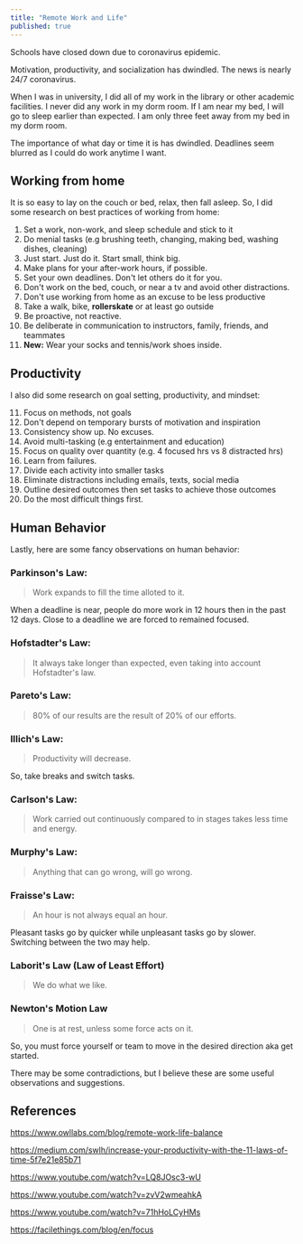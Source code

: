 ```yaml
---
title: "Remote Work and Life"
published: true
---
```


Schools have closed down due to coronavirus epidemic. 

Motivation, productivity, and socialization has dwindled. The news is nearly 24/7 coronavirus. 

When I was in university, I did all of my work in the library or other academic facilities. I never did any work in my dorm room. If I am near my bed, I will go to sleep earlier than expected. I am only three feet away from my bed in my dorm room. 

The importance of what day or time it is has dwindled. Deadlines seem blurred as I could do work anytime I want. 

## Working from home
It is so easy to lay on the couch or bed, relax, then fall asleep. So, I did some research on best practices of working from home:

1. Set a work, non-work, and sleep schedule and stick to it
2. Do menial tasks (e.g brushing teeth, changing, making bed, washing dishes, cleaning)
3. Just start. Just do it. Start small, think big.
4. Make plans for your after-work hours, if possible.
5. Set your own deadlines. Don't let others do it for you.
6. Don't work on the bed, couch, or near a tv and avoid other distractions.
7. Don't use working from home as an excuse to be less productive
8. Take a walk, bike, **rollerskate** or at least go outside
9. Be proactive, not reactive.
10. Be deliberate in communication to instructors, family, friends, and teammates
11. **New:** Wear your socks and tennis/work shoes inside.

## Productivity 
I also did some research on goal setting, productivity, and mindset:

11. Focus on methods, not goals
12. Don't depend on temporary bursts of motivation and inspiration
13. Consistency show up. No excuses.
14. Avoid multi-tasking (e.g entertainment and education)
15. Focus on quality over quantity (e.g. 4 focused hrs vs 8 distracted hrs)
16. Learn from failures.
17. Divide each activity into smaller tasks
18. Eliminate distractions including emails, texts, social media
19. Outline desired outcomes then set tasks to achieve those outcomes
20. Do the most difficult things first.

## Human Behavior
Lastly, here are some fancy observations on human behavior:

### Parkinson's Law:
> Work expands to fill the time alloted to it. 

When a deadline is near, people do more work in 12 hours then in the past 12 days. Close to a deadline we are forced to remained focused.

### Hofstadter's Law:
> It always take longer than expected, even taking into account Hofstadter's law.

### Pareto's Law:
> 80% of our results are the result of 20% of our efforts.

### Illich's Law:
> Productivity will decrease. 

So, take breaks and switch tasks.

### Carlson's Law:
> Work carried out continuously compared to in stages takes less time and energy.

### Murphy's Law:
> Anything that can go wrong, will go wrong.

### Fraisse's Law:
> An hour is not always equal an hour. 

Pleasant tasks go by quicker while unpleasant tasks go by slower. Switching between the two may help.

### Laborit's Law (Law of Least Effort)
> We do what we like. 

### Newton's Motion Law
> One is at rest, unless some force acts on it. 

So, you must force yourself or team to move in the desired direction aka get started.

There may be some contradictions, but I believe these are some useful observations and suggestions.

## References
https://www.owllabs.com/blog/remote-work-life-balance

https://medium.com/swlh/increase-your-productivity-with-the-11-laws-of-time-5f7e21e85b71

https://www.youtube.com/watch?v=LQ8JOsc3-wU

https://www.youtube.com/watch?v=zvV2wmeahkA

https://www.youtube.com/watch?v=71hHoLCyHMs

https://facilethings.com/blog/en/focus
